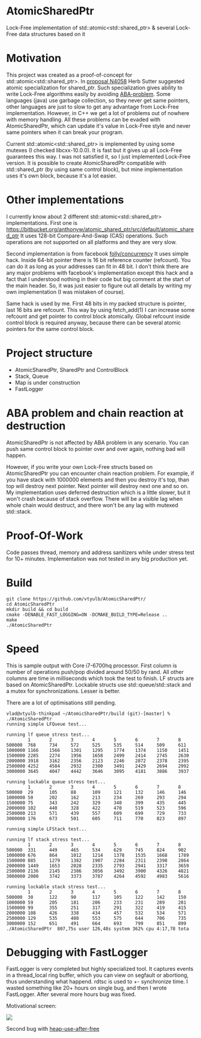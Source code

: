 # AtomicSharedPtr
Lock-Free implementation of std::atomic&lt;std::shared_ptr> &amp; several Lock-Free data structures based on it

# Motivation
This project was created as a proof-of-concept for std::atomic&lt;std::shared_ptr>.
In [proposal N4058](http://www.open-std.org/jtc1/sc22/wg21/docs/papers/2014/n4058.pdf) Herb Sutter
suggested atomic specialization for shared_ptr. Such specialization gives ability to write Lock-Free algorithms
easily by avoiding [ABA-problem](https://en.wikipedia.org/wiki/ABA_problem). Some languages (java) use
garbage collection, so they never get same pointers, other languages are just to slow to get any
advantage from Lock-Free implementation. However, in C++ we get a lot of problems out of nowhere with
memory handling. All these problems can be evaded with AtomicSharedPtr, which can update it's value
in Lock-Free style and never same pointers when it can break your program.

Current std::atomic&lt;std::shared_ptr> is implemented by using some mutexes (I checked libcxx-10.0.0). It is fast but it gives up
all Lock-Free guarantees this way. I was not satisfied it, so I just implemented Lock-Free version.
It is possible to create AtomicSharedPtr compatible with std::shared_ptr (by using same control block),
but mine implementation uses it's own block, because it's a lot easier.

# Other implementations
I currently know about 2 different std::atomic&lt;std::shared_ptr> implementations.
First one is https://bitbucket.org/anthonyw/atomic_shared_ptr/src/default/atomic_shared_ptr
It uses 128-bit Compare-And-Swap (CAS) operations. Such operations are not supported on all platforms and they are very slow.

Second implementation is from facebook [folly/concurrency](https://github.com/facebook/folly/blob/master/folly/concurrency/AtomicSharedPtr.h)
It uses simple hack. Inside 64-bit pointer there is 16 bit reference counter (refcount).
You can do it as long as your addresses can fit in 48 bit. I don't think there are any
major problems with facebook's implementation except this hack and a fact that
I understood nothing in their code but big comment at the start of the main header.
So, it was just easier to figure out all details by writing my own implementation
(I was mistaken of course).

Same hack is used by me. First 48 bits in my packed structure is pointer, last 16 bits
are refcount. This way by using fetch_add(1) I can increase some refcount and get pointer
to control block atomically. Global refcount inside control block is required anyway,
because there can be several atomic pointers for the same control block.

# Project structure
- AtomicSharedPtr, SharedPtr and ControlBlock
- Stack, Queue
- Map is under construction
- FastLogger

# ABA problem and chain reaction at destruction
AtomicSharedPtr is not affected by ABA problem in any scenario. You can push same control block
to pointer over and over again, nothing bad will happen.

However, if you write your own Lock-Free structs based on AtomicSharedPtr you can encounter chain reaction problem.
For example, if you have stack with 1000000 elements and then you destroy it's top, than top will destroy next
pointer. Next pointer will destroy next one and so on. My implementation uses deferred destruction which is a little slower,
but it won't crash because of stack overflow. There will be a visible lag when whole chain would destruct,
and there won't be any lag with mutexed std::stack.

# Proof-Of-Work
Code passes thread, memory and address sanitizers while under stress test for 10+ minutes.
Implementation was not tested in any big production yet.

# Build
```
git clone https://github.com/vtyulb/AtomicSharedPtr/
cd AtomicSharedPtr
mkdir build && cd build
cmake -DENABLE_FAST_LOGGING=ON -DCMAKE_BUILD_TYPE=Release ..
make
./AtomicSharedPtr
```

# Speed
This is sample output with Core i7-6700hq processor. First column is number of operations push/pop divided around 50/50 by rand.
All other columns are time in milliseconds which took the test to finish. LF structs are based on AtomicSharedPtr.
Lockable structs use std::queue/std::stack and a mutex for synchronizations. Lesser is better.

There are a lot of optimisations still pending.
```
vlad@vtyulb-thinkpad ~/AtomicSharedPtr/build (git)-[master] % ./AtomicSharedPtr 
running simple LFQueue test...

running lf queue stress test...
        1       2       3       4       5       6       7       8
500000  768     734     572     525     535     514     509     611
1000000 1166    1566    1301    1295    1774    1374    1150    1451
1500000 2285    2274    1956    1658    2499    2414    2745    2630
2000000 3918    3162    2356    2123    2246    2872    2378    2395
2500000 4252    4584    2932    2300    3491    2429    2694    2992
3000000 3645    4047    4442    3646    3095    4181    3886    3937

running lockable queue stress test...
        1       2       3       4       5       6       7       8
500000  29      105     88      109     121     132     146     146
1000000 50      202     162     213     234     269     293     294
1500000 75      343     242     329     348     399     435     445
2000000 102     440     328     422     470     519     523     596
2500000 213     571     439     557     609     699     729     733
3000000 176     673     501     605     711     770     823     897

running simple LFStack test...

running lf stack stress test...
        1       2       3       4       5       6       7       8
500000  331     449     465     534     629     745     824     902
1000000 676     864     1012    1214    1378    1535    1668    1789
1500000 885     1279    1382    1907    2284    2311    2398    2864
2000000 1449    1653    2028    2335    2793    2941    3317    3659
2500000 2136    2145    2386    3056    3492    3900    4326    4821
3000000 2000    3742    3373    3787    4264    4592    4983    5616

running lockable stack stress test...
        1       2       3       4       5       6       7       8
500000  30      122     90      117     105     122     142     150
1000000 59      205     181     206     233     231     289     281
1500000 99      355     251     317     291     322     419     415
2000000 108     426     338     434     457     532     534     571
2500000 129     535     408     553     575     644     706     735
3000000 152     651     491     664     693     799     851     899
./AtomicSharedPtr  807,75s user 126,48s system 362% cpu 4:17,78 tota
```

# Debugging with FastLogger
FastLogger is very completed but highly specialized tool. It captures events in a thread_local
ring buffer, which you can view on segfault or abortiong, thus understanding what happend.
rdtsc is used to +- synchronize time. I wasted something like 20+ hours on single bug, and
then I wrote FastLogger. After several more hours bug was fixed.

Motivational screen:
<p>
  <img src="https://github.com/vtyulb/AtomicSharedPtr/master/resources/Screenshot_20200523_190342.png">
</p>

Second bug with [heap-use-after-free](resources/00007fffec016880_sample_race_at_destruction)
